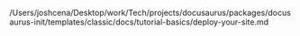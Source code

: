 /Users/joshcena/Desktop/work/Tech/projects/docusaurus/packages/docusaurus-init/templates/classic/docs/tutorial-basics/deploy-your-site.md